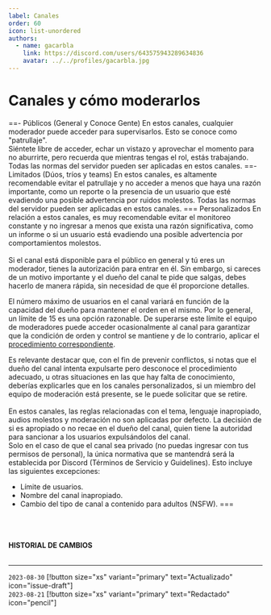```yaml
---
label: Canales
order: 60
icon: list-unordered
authors:
  - name: gacarbla
    link: https://discord.com/users/643575943289634836
    avatar: ../../profiles/gacarbla.jpg
---
```

# Canales y cómo moderarlos
==- Públicos (General y Conoce Gente)
En estos canales, cualquier moderador puede acceder para supervisarlos. Esto se conoce como "patrullaje".<br>
Siéntete libre de acceder, echar un vistazo y aprovechar el momento para no aburrirte, pero recuerda que mientras tengas el rol, estás trabajando.<br>
Todas las normas del servidor pueden ser aplicadas en estos canales.
==- Limitados (Dúos, tríos y teams)
En estos canales, es altamente recomendable evitar el patrullaje y no acceder a menos que haya una razón importante, como un reporte o la presencia de un usuario que esté evadiendo una posible advertencia por ruidos molestos.
Todas las normas del servidor pueden ser aplicadas en estos canales.
=== Personalizados
En relación a estos canales, es muy recomendable evitar el monitoreo constante y no ingresar a menos que exista una razón significativa, como un informe o si un usuario está evadiendo una posible advertencia por comportamientos molestos.<br><br>
Si el canal está disponible para el público en general y tú eres un moderador, tienes la autorización para entrar en él. Sin embargo, si careces de un motivo importante y el dueño del canal te pide que salgas, debes hacerlo de manera rápida, sin necesidad de que él proporcione detalles.

El número máximo de usuarios en el canal variará en función de la capacidad del dueño para mantener el orden en el mismo. Por lo general, un límite de 15 es una opción razonable. De superarse este límite el equipo de moderadores puede acceder ocasionalmente al canal para garantizar que la condición de orden y control se mantiene y de lo contrario, aplicar el [procedimiento correspondiente](../casos/demasiados_usuarios_en_un_mismo_canal/demasiados_usuarios_en_un_mismo_canal.md).

Es relevante destacar que, con el fin de prevenir conflictos, si notas que el dueño del canal intenta expulsarte pero desconoce el procedimiento adecuado, u otras situaciones en las que hay falta de conocimiento, deberías explicarles que en los canales personalizados, si un miembro del equipo de moderación está presente, se le puede solicitar que se retire.<br><br>
En estos canales, las reglas relacionadas con el tema, lenguaje inapropiado, audios molestos y moderación no son aplicadas por defecto. La decisión de si es apropiado o no recae en el dueño del canal, quien tiene la autoridad para sancionar a los usuarios expulsándolos del canal.<br>
Solo en el caso de que el canal sea privado (no puedas ingresar con tus permisos de personal), la única normativa que se mantendrá será la establecida por Discord (Términos de Servicio y Guidelines). Esto incluye las siguientes excepciones:
- Límite de usuarios.
- Nombre del canal inapropiado.
- Cambio del tipo de canal a contenido para adultos (NSFW).
===

<br><br><br>
**HISTORIAL DE CAMBIOS**<br><br>
** **
`2023-08-30` [!button size="xs" variant="primary" text="Actualizado" icon="issue-draft"]<br>
`2023-08-21` [!button size="xs" variant="primary" text="Redactado" icon="pencil"]